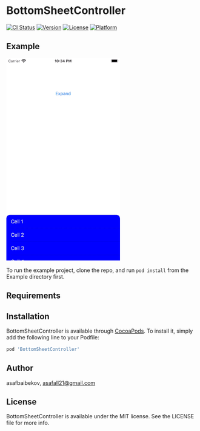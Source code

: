 # BottomSheetController

[![CI Status](https://img.shields.io/travis/asafbaibekov/BottomSheetController.svg?style=flat)](https://travis-ci.org/asafbaibekov/BottomSheetController)
[![Version](https://img.shields.io/cocoapods/v/BottomSheetController.svg?style=flat)](https://cocoapods.org/pods/BottomSheetController)
[![License](https://img.shields.io/cocoapods/l/BottomSheetController.svg?style=flat)](https://cocoapods.org/pods/BottomSheetController)
[![Platform](https://img.shields.io/cocoapods/p/BottomSheetController.svg?style=flat)](https://cocoapods.org/pods/BottomSheetController)

## Example

![Example](./Example.gif)

To run the example project, clone the repo, and run `pod install` from the Example directory first.

## Requirements

## Installation

BottomSheetController is available through [CocoaPods](https://cocoapods.org). To install
it, simply add the following line to your Podfile:

```ruby
pod 'BottomSheetController'
```

## Author

asafbaibekov, asafall21@gmail.com

## License

BottomSheetController is available under the MIT license. See the LICENSE file for more info.
